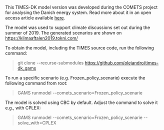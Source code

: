 This TIMES-DK model version was developed during the COMETS project for analysing the Danish energy system. Read more about it in an open access article available [here](https://doi.org/10.1016/j.esr.2018.11.003).

The model was used to support climate discussions set out during the summer of 2019. The generated scenarios are shown on https://klimaaftalen2019.tokni.com/

To obtain the model, including the TIMES source code, run the following command:
> git clone --recurse-submodules https://github.com/olejandro/times-dk_gams

To run a specific scenario (e.g. Frozen_policy_scenarie) execute the following command from root:
> GAMS runmodel --comets_scenario=Frozen_policy_scenarie

The model is solved using CBC by default. Adjust the command to solve it e.g., with CPLEX:
> GAMS runmodel --comets_scenario=Frozen_policy_scenarie --solve_with=CPLEX
